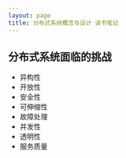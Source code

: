 ```yaml
---
layout: page
title: 分布式系统概念与设计 读书笔记
---
```


## 分布式系统面临的挑战
* 异构性
* 开放性
* 安全性
* 可伸缩性
* 故障处理
* 并发性
* 透明性
* 服务质量